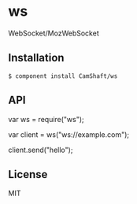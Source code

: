 
# ws

  WebSocket/MozWebSocket

## Installation

    $ component install CamShaft/ws

## API

   var ws = require("ws");

   var client = ws("ws://example.com");

   client.send("hello");

## License

  MIT
